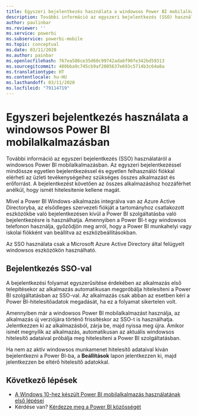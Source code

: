 ```yaml
---
title: Egyszeri bejelentkezés használata a windowsos Power BI mobilalkalmazásban
description: További információ az egyszeri bejelentkezés (SSO) használatáról a windowsos Power BI mobilalkalmazásban. Az egyszeri bejelentkezéssel mindössze egyetlen bejelentkezéssel és egyetlen felhasználói fiókkal elérheti az üzleti tevékenységeihez szükséges összes alkalmazást és erőforrást.
author: paulinbar
ms.reviewer: ''
ms.service: powerbi
ms.subservice: powerbi-mobile
ms.topic: conceptual
ms.date: 03/11/2020
ms.author: painbar
ms.openlocfilehash: 767ea586ce35d60c99742ada6f90fe342bd59313
ms.sourcegitcommit: 480bba9c745cb9af2005637e693c5714b3c64a8a
ms.translationtype: HT
ms.contentlocale: hu-HU
ms.lasthandoff: 03/11/2020
ms.locfileid: "79114719"
---
```

# <a name="single-sign-on-in-the-power-bi-mobile-windows-app"></a>Egyszeri bejelentkezés használata a windowsos Power BI mobilalkalmazásban

További információ az egyszeri bejelentkezés (SSO) használatáról a windowsos Power BI mobilalkalmazásban. Az egyszeri bejelentkezéssel mindössze egyetlen bejelentkezéssel és egyetlen felhasználói fiókkal elérheti az üzleti tevékenységeihez szükséges összes alkalmazást és erőforrást. A bejelentkezést követően az összes alkalmazáshoz hozzáférhet anélkül, hogy ismét hitelesítenie kellene magát. 

Mivel a Power BI Windows-alkalmazás integrálva van az Azure Active Directoryba, az elsődleges szervezeti fiókját a tartományhoz csatlakozott eszközökbe való bejelentkezésen kívül a Power BI szolgáltatásba való bejelentkezésre is használhatja. Amennyiben a Power BI-t egy windowsos telefonon használja, győződjön meg arról, hogy a Power BI munkahelyi vagy iskolai fiókként van beállítva az eszközbeállításokban.  

Az SSO használata csak a Microsoft Azure Active Directory által felügyelt windowsos eszközökön használható. 

## <a name="sign-in-with-sso"></a>Bejelentkezés SSO-val

A bejelentkezési folyamat egyszerűsítése érdekében az alkalmazás első telepítésekor az alkalmazás automatikusan megpróbálja hitelesíteni a Power BI szolgáltatásban az SSO-val. Az alkalmazás csak abban az esetben kéri a Power BI-hitelesítőadatok megadását, ha ez a folyamat sikertelen volt.  

Amennyiben már a windowsos Power BI mobilalkalmazást használja, az alkalmazás új verziójára történő frissítéskor az SSO-t is használhatja. Jelentkezzen ki az alkalmazásból, zárja be, majd nyissa meg újra. Amikor ismét megnyílik az alkalmazás, automatikusan az aktuális windowsos hitelesítő adataival próbálja meg hitelesíteni a Power BI szolgáltatásban. 

Ha nem az aktív windowsos munkamenet hitelesítő adataival kíván bejelentkezni a Power BI-ba, a **Beállítások** lapon jelentkezzen ki, majd jelentkezzen be eltérő hitelesítő adatokkal. 
 
## <a name="next-steps"></a>Következő lépések

- [A Windows 10-hez készült Power BI mobilalkalmazás használatának első lépései](mobile-windows-10-phone-app-get-started.md)
- Kérdése van? [Kérdezze meg a Power BI közösségét](https://community.powerbi.com/)

